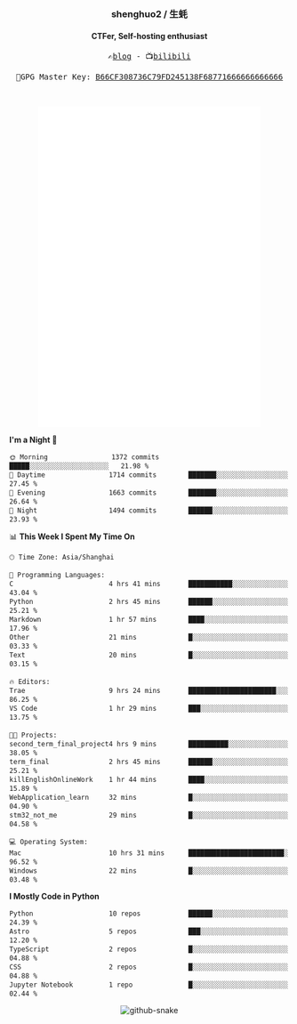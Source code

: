 <h3 align="center"> shenghuo2 / 生蚝 </h3>
<h4 align="center" >CTFer, Self-hosting enthusiast</h3>


<p align="center">
  <samp>
    ✍️<a href="https://blog.shenghuo2.top/">blog</a> -
    📺<a href="https://space.bilibili.com/85894935">bilibili</a>
  </samp>
</p>
<p align="center">
  <samp>
     🔐GPG Master Key: <a align="center" href="https://github.com/shenghuo2.gpg">B66CF308736C79FD245138F68771666666666666</a>
  </samp>
</p>
<br>
<p align="center">
  <a href="https://github.com/shenghuo2">
    <img width="400" align="top" src="https://github.com/shenghuo2/shenghuo2/blob/main/metrics.left.svg" />
  </a>
  <a href="https://github.com/shenghuo2">
    <img width="400" align="top" src="https://github.com/shenghuo2/shenghuo2/blob/main/metrics.right.svg" />
  </a>
</p>


<!--START_SECTION:waka-->
**I'm a Night 🦉** 

```text
🌞 Morning                1372 commits        █████░░░░░░░░░░░░░░░░░░░░   21.98 % 
🌆 Daytime                1714 commits        ███████░░░░░░░░░░░░░░░░░░   27.45 % 
🌃 Evening                1663 commits        ███████░░░░░░░░░░░░░░░░░░   26.64 % 
🌙 Night                  1494 commits        ██████░░░░░░░░░░░░░░░░░░░   23.93 % 
```


📊 **This Week I Spent My Time On** 

```text
🕑︎ Time Zone: Asia/Shanghai

💬 Programming Languages: 
C                        4 hrs 41 mins       ███████████░░░░░░░░░░░░░░   43.04 % 
Python                   2 hrs 45 mins       ██████░░░░░░░░░░░░░░░░░░░   25.21 % 
Markdown                 1 hr 57 mins        ████░░░░░░░░░░░░░░░░░░░░░   17.96 % 
Other                    21 mins             █░░░░░░░░░░░░░░░░░░░░░░░░   03.33 % 
Text                     20 mins             █░░░░░░░░░░░░░░░░░░░░░░░░   03.15 % 

🔥 Editors: 
Trae                     9 hrs 24 mins       ██████████████████████░░░   86.25 % 
VS Code                  1 hr 29 mins        ███░░░░░░░░░░░░░░░░░░░░░░   13.75 % 

🐱‍💻 Projects: 
second_term_final_project4 hrs 9 mins        ██████████░░░░░░░░░░░░░░░   38.05 % 
term_final               2 hrs 45 mins       ██████░░░░░░░░░░░░░░░░░░░   25.21 % 
killEnglishOnlineWork    1 hr 44 mins        ████░░░░░░░░░░░░░░░░░░░░░   15.89 % 
WebApplication_learn     32 mins             █░░░░░░░░░░░░░░░░░░░░░░░░   04.90 % 
stm32_not_me             29 mins             █░░░░░░░░░░░░░░░░░░░░░░░░   04.58 % 

💻 Operating System: 
Mac                      10 hrs 31 mins      ████████████████████████░   96.52 % 
Windows                  22 mins             █░░░░░░░░░░░░░░░░░░░░░░░░   03.48 % 
```

**I Mostly Code in Python** 

```text
Python                   10 repos            ██████░░░░░░░░░░░░░░░░░░░   24.39 % 
Astro                    5 repos             ███░░░░░░░░░░░░░░░░░░░░░░   12.20 % 
TypeScript               2 repos             █░░░░░░░░░░░░░░░░░░░░░░░░   04.88 % 
CSS                      2 repos             █░░░░░░░░░░░░░░░░░░░░░░░░   04.88 % 
Jupyter Notebook         1 repo              █░░░░░░░░░░░░░░░░░░░░░░░░   02.44 % 
```




<!--END_SECTION:waka-->


<div align="center">
  <picture>
    <source media="(prefers-color-scheme: dark)" srcset="https://gist.githubusercontent.com/shenghuo2/bfce20b14ab0484cef03bae6e60e0b3a/raw/github-snake-dark.svg" />
    <source media="(prefers-color-scheme: light)" srcset="https://gist.githubusercontent.com/shenghuo2/bfce20b14ab0484cef03bae6e60e0b3a/raw/github-snake.svg" />
    <img alt="github-snake" src="https://gist.githubusercontent.com/shenghuo2/bfce20b14ab0484cef03bae6e60e0b3a/raw/github-snake.svg" />
  </picture>
</div>

<!--
**shenghuo2/shenghuo2** is a ✨ _special_ ✨ repository because its `README.md` (this file) appears on your GitHub profile.

Here are some ideas to get you started:

- 🔭 I’m currently working on ...
- 🌱 I’m currently learning ...
- 👯 I’m looking to collaborate on ...
- 🤔 I’m looking for help with ...
- 💬 Ask me about ...
- 📫 How to reach me: ...
- 😄 Pronouns: ...
- ⚡ Fun fact: ...
-->
